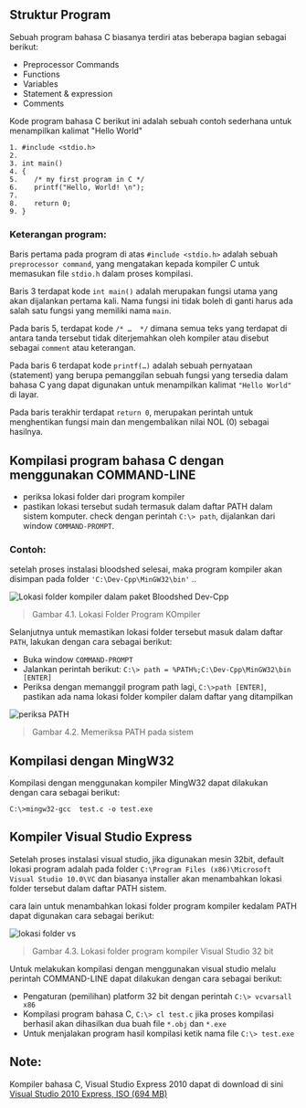 ## Struktur Program

Sebuah program bahasa C biasanya terdiri atas beberapa bagian sebagai berikut: 

* Preprocessor Commands
* Functions
* Variables 
* Statement & expression 
* Comments 

Kode program bahasa C berikut ini adalah sebuah contoh sederhana untuk menampilkan kalimat "Hello World" 

	1. #include <stdio.h>
	2. 
	3. int main()
	4. {
	5.    /* my first program in C */
	6.    printf("Hello, World! \n");
	7. 
	8.    return 0;
	9. }

### Keterangan program:

Baris pertama pada program di atas `#include <stdio.h>` adalah sebuah `preprocessor command`, yang mengatakan kepada kompiler C untuk memasukan file `stdio.h` dalam proses kompilasi.

Baris 3 terdapat kode  `int main()` adalah merupakan fungsi utama yang akan dijalankan pertama kali. Nama fungsi ini tidak boleh di ganti harus ada salah satu fungsi yang memiliki nama  `main`.

Pada baris 5, terdapat  kode  `/* …  */` dimana semua teks yang terdapat di antara tanda tersebut tidak diterjemahkan oleh kompiler atau disebut sebagai `comment` atau keterangan. 

Pada baris 6 terdapat kode `printf(…)` adalah sebuah pernyataan (statement) yang berupa pemanggilan sebuah fungsi yang tersedia dalam bahasa C yang dapat digunakan untuk menampilkan kalimat `"Hello World"` di layar.

Pada baris terakhir terdapat  `return 0`, merupakan perintah untuk menghentikan fungsi main dan mengembalikan nilai NOL (0) sebagai hasilnya.

## Kompilasi program bahasa C dengan menggunakan COMMAND-LINE

* periksa lokasi folder dari program kompiler 
* pastikan lokasi tersebut sudah termasuk dalam daftar PATH dalam sistem komputer.  check dengan perintah  `C:\> path`,  dijalankan dari window `COMMAND-PROMPT`.

### Contoh:

setelah proses instalasi bloodshed selesai, maka program kompiler akan disimpan pada folder  `'C:\Dev-Cpp\MinGW32\bin'` .. 

![Lokasi folder kompiler dalam paket Bloodshed Dev-Cpp](https://cdn.rawgit.com/handaga/Algoritma-dan-Pemrograman/master/images/ch-04-01.jpeg)

> Gambar 4.1. Lokasi Folder Program KOmpiler

Selanjutnya untuk memastikan lokasi folder tersebut masuk dalam daftar `PATH`, lakukan dengan cara sebagai berikut:
* Buka window ` COMMAND-PROMPT `
* Jalankan perintah berikut: ` C:\> path = %PATH%;C:\Dev-Cpp\MinGW32\bin [ENTER] `
* Periksa dengan memanggil program path lagi,  ` C:\>path [ENTER] `,  pastikan ada nama lokasi folder kompiler dalam daftar yang ditampilkan

![periksa PATH](https://github.com/handaga/Algoritma-dan-Pemrograman/blob/master/images/ch-04-02.jpeg)

> Gambar 4.2. Memeriksa PATH pada sistem

## Kompilasi dengan MingW32

Kompilasi dengan menggunakan kompiler MingW32 dapat dilakukan dengan cara sebagai berikut:

` C:\>mingw32-gcc  test.c -o test.exe `

## Kompiler Visual Studio Express

Setelah proses instalasi visual studio, jika digunakan mesin 32bit, default lokasi program adalah pada 
folder  ` C:\Program Files (x86)\Microsoft Visual Studio 10.0\VC ` dan biasanya installer akan menambahkan lokasi folder tersebut dalam daftar PATH sistem.

cara lain untuk menambahkan lokasi folder program kompiler kedalam PATH dapat digunakan cara sebagai berikut:

![lokasi folder vs](https://github.com/handaga/Algoritma-dan-Pemrograman/blob/master/images/ch-04-03.jpeg)

> Gambar 4.3. Lokasi folder program kompiler Visual Studio 32 bit

Untuk melakukan kompilasi dengan menggunakan visual studio melalu perintah COMMAND-LINE dapat dilakukan dengan cara sebagai berikut:

* Pengaturan (pemilihan) platform 32 bit dengan perintah ` C:\> vcvarsall x86 `
* Kompilasi program bahasa C, ` C:\> cl test.c ` jika proses kompilasi berhasil akan dihasilkan dua buah file ` *.obj ` dan ` *.exe `
* Untuk menjalakan program hasil kompilasi ketik nama file ` C:\> test.exe `

## Note:

Kompiler bahasa C, Visual Studio Express 2010 dapat di download di sini
[Visual Studio 2010 Express, ISO  (694 MB)](https://www.google.com/url?sa=t&rct=j&q=&esrc=s&source=web&cd=2&ved=0CCIQFjABahUKEwioxtu7kJvIAhUQco4KHY_rDQw&url=https%3A%2F%2Fgo.microsoft.com%2F%3Flinkid%3D9709969&usg=AFQjCNFe_9nMjDI9awG4mVO-aRP3FlxwtA&sig2=453kDuPVA0vR8qjp8aGvUQ&cad=rja)
